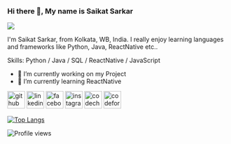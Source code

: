 ### Hi there 👋, My name is Saikat Sarkar
![](https://github.com/Saikat3012/Saikat3012/blob/master/banner.png)

I'm Saikat Sarkar, from Kolkata, WB, India. I really enjoy learning languages and frameworks like Python, Java, ReactNative etc..

Skills: Python / Java / SQL / ReactNative / JavaScript

- 🔭 I’m currently working on my Project 
- 🌱 I’m currently learning ReactNative 


[<img src='https://cdn.jsdelivr.net/npm/simple-icons@3.0.1/icons/github.svg' alt='github' height='40'>](https://github.com/Saikat3012)  [<img src='https://cdn.jsdelivr.net/npm/simple-icons@3.0.1/icons/linkedin.svg' alt='linkedin' height='40'>](https://www.linkedin.com/in/saikat3012/)  [<img src='https://cdn.jsdelivr.net/npm/simple-icons@3.0.1/icons/facebook.svg' alt='facebook' height='40'>](https://www.facebook.com/saikat3012)  [<img src='https://cdn.jsdelivr.net/npm/simple-icons@3.0.1/icons/instagram.svg' alt='instagram' height='40'>](https://www.instagram.com/saikat3012/)  [<img src='https://cdn.jsdelivr.net/npm/simple-icons@3.0.1/icons/codechef.svg' alt='codechef' height='40'>](https://www.codechef.com/users/saikatsarkar10)  [<img src='https://cdn.jsdelivr.net/npm/simple-icons@3.0.1/icons/codeforces.svg' alt='codeforces' height='40'>](https://codeforces.com/profile/saikatsarkar10)  

[![Top Langs](https://github-readme-stats.vercel.app/api/top-langs/?username=Saikat3012)](https://github.com/anuraghazra/github-readme-stats)

![Profile views](https://gpvc.arturio.dev/Saikat3012)  
